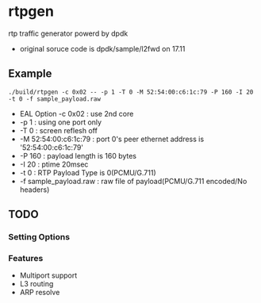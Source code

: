 # rtpgen
rtp traffic generator powerd by dpdk

* original soruce code is dpdk/sample/l2fwd on 17.11


## Example

```
./build/rtpgen -c 0x02 -- -p 1 -T 0 -M 52:54:00:c6:1c:79 -P 160 -I 20 -t 0 -f sample_payload.raw
```

- EAL Option -c 0x02 : use 2nd core
- -p 1 : using one port only
- -T 0 : screen reflesh off
- -M 52:54:00:c6:1c:79 : port 0's peer ethernet address is '52:54:00:c6:1c:79'
- -P 160 : payload length is 160 bytes
- -I 20 : ptime 20msec
- -t 0 : RTP Payload Type is 0(PCMU/G.711)
- -f sample_payload.raw : raw file of payload(PCMU/G.711 encoded/No headers)

## TODO
### Setting Options

### Features
- Multiport support
- L3 routing
- ARP resolve
